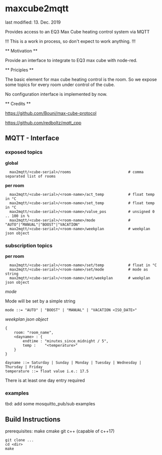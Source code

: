 # maxcube2mqtt

last modified: 13. Dec. 2019

Provides access to an EQ3 Max Cube heating control system via MQTT

!!! This is a work in process, so don't expect to work anything. !!!

** Motivation **

Provide an interface to integrate to EQ3 max cube with node-red.

** Priciples **

The basic element for max cube heating control is the room. So we expose some
topics for every room under control of the cube.

No configuration interface is implemented by now.

** Credits **

https://github.com/Bouni/max-cube-protocol

https://github.com/redboltz/mqtt_cpp

## MQTT - Interface

### exposed topics

  **global**

      max2mqtt/<cube-serial>/rooms                          # comma separated list of rooms

  **per room**

      max2mqtt/<cube-serial>/<room-name>/act_temp           # float temp in °C
      max2mqtt/<cube-serial>/<room-name>/set_temp           # float temp in °C
      max2mqtt/<cube-serial>/<room-name>/valve_pos          # unsigned 0 .. 100 in %
      max2mqtt/<cube-serial>/<room-name>/mode               # "AUTO"|"MANUAL"|"BOOST"|"VACATION"
      max2mqtt/<cube-serial>/<room-name>/weekplan           # weekplan json object


### subscription topics

  **per room**

      max2mqtt/<cube-serial>/<room-name>/set/temp           # float in °C
      max2mqtt/<cube-serial>/<room-name>/set/mode           # mode as string
      max2mqtt/<cube-serial>/<room-name>/set/weekplan       # weekplan json object


  *mode*

  Mode will be set by a simple string

    mode ::= "AUTO" | "BOOST" | "MANUAL" | "VACATION <ISO_DATE>"

  *weekplan json object*

    {
        room: "room_name",
        <dayname> : {
            endtime : "minutes_since_midnight / 5",
            temp :    "<temperature>"
        }
    }

    dayname ::= Saturday | Sunday | Monday | Tuesday | Wednesday | Thursday | Friday
    temperature ::= float value i.e.: 17.5

 There is at least one day entry required

### examples

  tbd: add some mosquitto_pub/sub examples


## Build Instructions

prerequisites: make cmake git c++ (capable of c++17)

    git clone ...
    cd <dir>
    make

